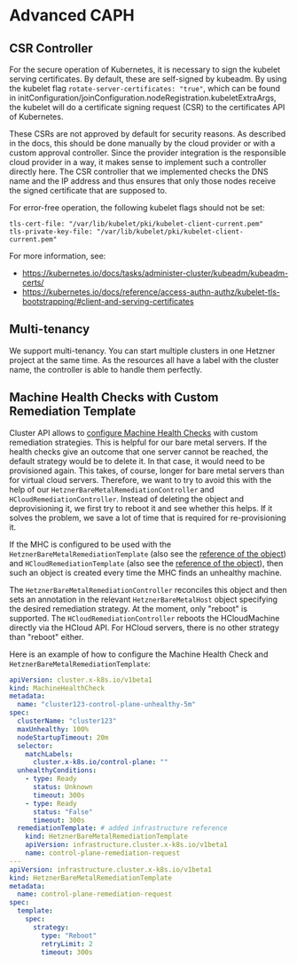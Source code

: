 # Advanced CAPH

## CSR Controller

For the secure operation of Kubernetes, it is necessary to sign the kubelet serving certificates. By default, these are self-signed by kubeadm. By using the kubelet flag `rotate-server-certificates: "true"`, which can be found in initConfiguration/joinConfiguration.nodeRegistration.kubeletExtraArgs, the kubelet will do a certificate signing request (CSR) to the certificates API of Kubernetes. 

These CSRs are not approved by default for security reasons. As described in the docs, this should be done manually by the cloud provider or with a custom approval controller. Since the provider integration is the responsible cloud provider in a way, it makes sense to implement such a controller directly here. The CSR controller that we implemented checks the DNS name and the IP address and thus ensures that only those nodes receive the signed certificate that are supposed to.

For error-free operation, the following kubelet flags should not be set: 
```
tls-cert-file: "/var/lib/kubelet/pki/kubelet-client-current.pem"
tls-private-key-file: "/var/lib/kubelet/pki/kubelet-client-current.pem" 
```

For more information, see: 
* https://kubernetes.io/docs/tasks/administer-cluster/kubeadm/kubeadm-certs/
* https://kubernetes.io/docs/reference/access-authn-authz/kubelet-tls-bootstrapping/#client-and-serving-certificates

## Multi-tenancy

We support multi-tenancy. You can start multiple clusters in one Hetzner project at the same time. As the resources all have a label with the cluster name, the controller is able to handle them perfectly.

## Machine Health Checks with Custom Remediation Template

Cluster API allows to [configure Machine Health Checks](https://cluster-api.sigs.k8s.io/tasks/automated-machine-management/healthchecking.html) with custom remediation strategies. This is helpful for our bare metal servers. If the health checks give an outcome that one server cannot be reached, the default strategy would be to delete it. In that case, it would need to be provisioned again. This takes, of course, longer for bare metal servers than for virtual cloud servers. Therefore, we want to try to avoid this with the help of our `HetznerBareMetalRemediationController` and `HCloudRemediationController`. Instead of deleting the object and deprovisioning it, we first try to reboot it and see whether this helps. If it solves the problem, we save a lot of time that is required for re-provisioning it.

If the MHC is configured to be used with the `HetznerBareMetalRemediationTemplate` (also see the [reference of the object](/docs/reference/hetzner-bare-metal-remediation-template.md)) and `HCloudRemediationTemplate` (also see the [reference of the object](/docs/reference/hcloud-remediation-template.md)), then such an object is created every time the MHC finds an unhealthy machine. 

The `HetznerBareMetalRemediationController` reconciles this object and then sets an annotation in the relevant `HetznerBareMetalHost` object specifying the desired remediation strategy. At the moment, only "reboot" is supported.
The `HCloudRemediationController` reboots the HCloudMachine directly via the HCloud API. For HCloud servers, there is no other strategy than "reboot" either.

Here is an example of how to configure the Machine Health Check and `HetznerBareMetalRemediationTemplate`:

```yaml
apiVersion: cluster.x-k8s.io/v1beta1
kind: MachineHealthCheck
metadata:
  name: "cluster123-control-plane-unhealthy-5m"
spec:
  clusterName: "cluster123"
  maxUnhealthy: 100%
  nodeStartupTimeout: 20m
  selector:
    matchLabels:
      cluster.x-k8s.io/control-plane: ""
  unhealthyConditions:
    - type: Ready
      status: Unknown
      timeout: 300s
    - type: Ready
      status: "False"
      timeout: 300s
  remediationTemplate: # added infrastructure reference
    kind: HetznerBareMetalRemediationTemplate
    apiVersion: infrastructure.cluster.x-k8s.io/v1beta1
    name: control-plane-remediation-request
---
apiVersion: infrastructure.cluster.x-k8s.io/v1beta1
kind: HetznerBareMetalRemediationTemplate
metadata:
  name: control-plane-remediation-request
spec:
  template:
    spec:
      strategy:
        type: "Reboot"
        retryLimit: 2
        timeout: 300s

```
